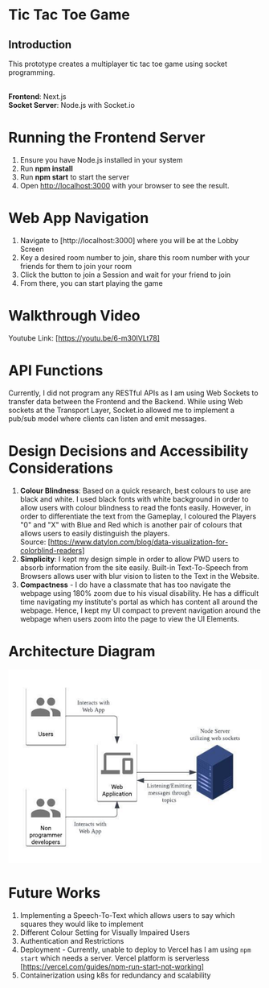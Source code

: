 # Tic Tac Toe Game 

## Introduction
This prototype creates a multiplayer tic tac toe game using socket programming.<br><br>

**Frontend**: Next.js<br>
**Socket Server**: Node.js with Socket.io

# Running the Frontend Server
1. Ensure you have Node.js installed in your system
2. Run **npm install** 
3. Run **npm start** to start the server
4. Open [http://localhost:3000](http://localhost:3000) with your browser to see the result.

# Web App Navigation
1. Navigate to [http://localhost:3000] where you will be at the Lobby Screen
2. Key a desired room number to join, share this room number with your friends for them to join your room
3. Click the button to join a Session and wait for your friend to join
4. From there, you can start playing the game

# Walkthrough Video
Youtube Link: [https://youtu.be/6-m30IVLt78]

# API Functions
Currently, I did not program any RESTful APIs as I am using Web Sockets to transfer data between the Frontend and the Backend. While using Web sockets at the Transport Layer, Socket.io allowed me to implement a pub/sub model where clients can listen and emit messages.

# Design Decisions and Accessibility Considerations
1. **Colour Blindness**: Based on a quick research, best colours to use are black and white. I used black fonts with white background in order to allow users with colour blindness to read the fonts easily.
However, in order to differentiate the text from the Gameplay, I coloured the Players "0" and "X" with Blue and Red which is another pair of colours that allows users to easily distinguish the players. <br>
Source: [https://www.datylon.com/blog/data-visualization-for-colorblind-readers]
2. **Simplicity**: I kept my design simple in order to allow PWD users to absorb information from the site easily. Built-in Text-To-Speech from Browsers allows user with blur vision to listen to the Text in the Website. 
3. **Compactness** - I do have a classmate that has too navigate the webpage using 180% zoom due to his visual disability. He has a difficult time navigating my institute's portal as which has content all around the webpage. Hence, I kept my UI compact to prevent navigation around the webpage when users zoom into the page to view the UI Elements.

# Architecture Diagram 
![plot](./Architecture_Diagram.jpeg)

# Future Works
1. Implementing a Speech-To-Text which allows users to say which squares they would like to implement
2. Different Colour Setting for Visually Impaired Users
3. Authentication and Restrictions
4. Deployment - Currently, unable to deploy to Vercel has I am using ``npm start`` which needs a server. Vercel platform is serverless [https://vercel.com/guides/npm-run-start-not-working]
5. Containerization using k8s for redundancy and scalability
